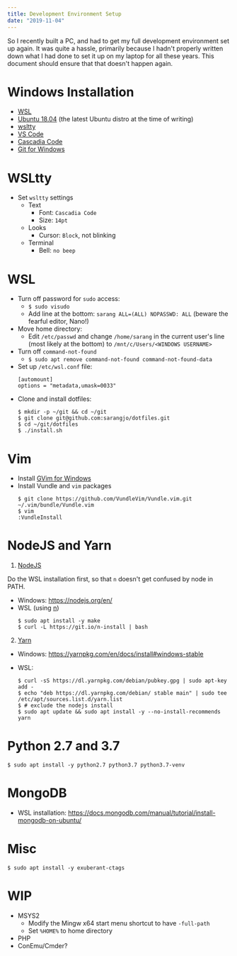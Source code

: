 ```yaml
---
title: Development Environment Setup
date: "2019-11-04"
---
```


So I recently built a PC, and had to get my full development environment set up again. It was quite a hassle, primarily because I hadn't properly written down what I had done to set it up on my laptop for all these years. This document should ensure that that doesn't happen again.

# Windows Installation

- [WSL](https://docs.microsoft.com/en-us/windows/wsl/install-win10)
- [Ubuntu 18.04](https://www.microsoft.com/en-us/p/ubuntu-1804-lts/9n9tngvndl3q) (the latest Ubuntu distro at the time of writing)
- [wsltty](https://github.com/mintty/wsltty)
- [VS Code](https://code.visualstudio.com/)
- [Cascadia Code](https://github.com/microsoft/cascadia-code)
- [Git for Windows](https://git-scm.com)

# WSLtty

- Set `wsltty` settings
  - Text
    - Font: `Cascadia Code`
    - Size: `14pt`
  - Looks
    - Cursor: `Block`, not blinking
  - Terminal
    - Bell: `no beep`

# WSL

- Turn off password for `sudo` access:
  - `$ sudo visudo`
  - Add line at the bottom: `sarang ALL=(ALL) NOPASSWD: ALL` (beware the fearful editor, Nano!)
- Move home directory:
  - Edit `/etc/passwd` and change `/home/sarang` in the current user's line (most likely at the bottom) to `/mnt/c/Users/<WINDOWS USERNAME>`
- Turn off `command-not-found`
  - `$ sudo apt remove command-not-found command-not-found-data`
- Set up `/etc/wsl.conf` file:
  ```
  [automount]
  options = "metadata,umask=0033"
  ```
- Clone and install dotfiles:
  ```
  $ mkdir -p ~/git && cd ~/git
  $ git clone git@github.com:sarangjo/dotfiles.git
  $ cd ~/git/dotfiles
  $ ./install.sh
  ```

# Vim

- Install [GVim for Windows](https://www.vim.org/download.php)
- Install Vundle and `vim` packages
  ```
  $ git clone https://github.com/VundleVim/Vundle.vim.git ~/.vim/bundle/Vundle.vim
  $ vim
  :VundleInstall
  ```

# NodeJS and Yarn

1. [NodeJS](https://nodejs.org)

Do the WSL installation first, so that `n` doesn't get confused by node in PATH.

- Windows: https://nodejs.org/en/
- WSL (using [n](https://github.com/tj/n))
  ```
  $ sudo apt install -y make
  $ curl -L https://git.io/n-install | bash
  ```

2. [Yarn](https://yarnpkg.com)

- Windows: https://yarnpkg.com/en/docs/install#windows-stable
- WSL:

  ```
  $ curl -sS https://dl.yarnpkg.com/debian/pubkey.gpg | sudo apt-key add -
  $ echo "deb https://dl.yarnpkg.com/debian/ stable main" | sudo tee /etc/apt/sources.list.d/yarn.list
  $ # exclude the nodejs install
  $ sudo apt update && sudo apt install -y --no-install-recommends yarn
  ```

# Python 2.7 and 3.7

```
$ sudo apt install -y python2.7 python3.7 python3.7-venv
```

# MongoDB

- WSL installation: https://docs.mongodb.com/manual/tutorial/install-mongodb-on-ubuntu/

# Misc

```
$ sudo apt install -y exuberant-ctags
```

# WIP

- MSYS2
  - Modify the Mingw x64 start menu shortcut to have `-full-path`
  - Set `%HOME%` to home directory
- PHP
- ConEmu/Cmder?
